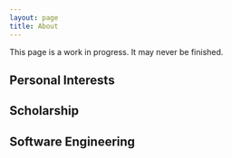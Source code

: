 ```yaml
---
layout: page
title: About
---
```


<p class="message">
  This page is a work in progress. It may never be finished.
</p>

## Personal Interests

## Scholarship

## Software Engineering
